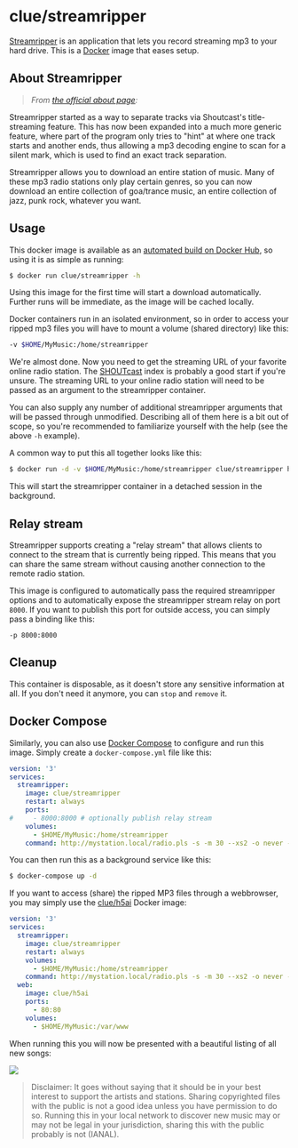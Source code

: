 # clue/streamripper

[Streamripper](http://streamripper.sourceforge.net/) is an application that lets you record streaming mp3 to your hard drive. This is a [Docker](https://www.docker.com) image that eases setup.

## About Streamripper

> *From [the official about page](http://streamripper.sourceforge.net/about.php):*

Streamripper started as a way to separate tracks via Shoutcast's title-streaming feature. This has now been expanded into a much more generic feature, where part of the program only tries to "hint" at where one track starts and another ends, thus allowing a mp3 decoding engine to scan for a silent mark, which is used to find an exact track separation.

Streamripper allows you to download an entire station of music. Many of these mp3 radio stations only play certain genres, so you can now download an entire collection of goa/trance music, an entire collection of jazz, punk rock, whatever you want. 

## Usage

This docker image is available as an [automated build on Docker Hub](https://hub.docker.com/r/clue/streamripper/), so using it is as simple as running:

```bash
$ docker run clue/streamripper -h
```

Using this image for the first time will start a download automatically. Further runs will be immediate, as the image will be cached locally.

Docker containers run in an isolated environment, so in order to access your ripped mp3 files you will have to mount a volume (shared directory) like this:

```bash
-v $HOME/MyMusic:/home/streamripper
```

We're almost done. Now you need to get the streaming URL of your favorite online radio station. The [SHOUTcast](http://www.shoutcast.com/) index is probably a good start if you're unsure. The streaming URL to your online radio station will need to be passed as an argument to the streamripper container.

You can also supply any number of additional streamripper arguments that will be passed through unmodified. Describing all of them here is a bit out of scope, so you're recommended to familiarize yourself with the help (see the above `-h` example).

A common way to put this all together looks like this:

```bash
$ docker run -d -v $HOME/MyMusic:/home/streamripper clue/streamripper http://mystation.local/radio.pls -s -m 30 --xs2 -o never -T
```

This will start the streamripper container in a detached session in the background.

## Relay stream

Streamripper supports creating a "relay stream" that allows clients to connect to the stream that is currently being ripped. This means that you can share the same stream without causing another connection to the remote radio station.

This image is configured to automatically pass the required streamripper options and to automatically expose the streamripper stream relay on port `8000`. If you want to publish this port for outside access, you can simply pass a binding like this:

```
-p 8000:8000
```

## Cleanup

This container is disposable, as it doesn't store any sensitive information at all. If you don't need it anymore, you can `stop` and `remove` it.

## Docker Compose

Similarly, you can also use [Docker Compose](https://docs.docker.com/compose/) to configure and run this image. Simply create a `docker-compose.yml` file like this:

```yml
version: '3'
services:
  streamripper:
    image: clue/streamripper
    restart: always
    ports:
#     - 8000:8000 # optionally publish relay stream
    volumes:
      - $HOME/MyMusic:/home/streamripper
    command: http://mystation.local/radio.pls -s -m 30 --xs2 -o never -T
```

You can then run this as a background service like this:

```bash
$ docker-compose up -d
```

If you want to access (share) the ripped MP3 files through a webbrowser, you may simply use the [clue/h5ai](https://github.com/clue/docker-h5ai) Docker image:

```yml
version: '3'
services:
  streamripper:
    image: clue/streamripper
    restart: always
    volumes:
      - $HOME/MyMusic:/home/streamripper
    command: http://mystation.local/radio.pls -s -m 30 --xs2 -o never -T
  web:
    image: clue/h5ai
    ports:
      - 80:80
    volumes:
      - $HOME/MyMusic:/var/www
```

When running this you will now be presented with a beautiful listing of all new songs:

![](https://cloud.githubusercontent.com/assets/776829/3098666/440f3ca6-e5ef-11e3-8979-36d2ac1a36a0.png)

> Disclaimer: It goes without saying that it should be in your best interest to support the artists and stations. Sharing copyrighted files with the public is not a good idea unless you have permission to do so. Running this in your local network to discover new music may or may not be legal in your jurisdiction, sharing this with the public probably is not (IANAL).
